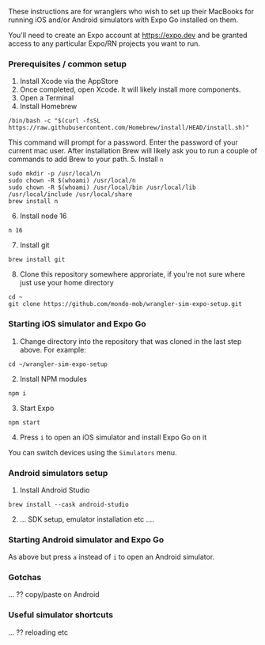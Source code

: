 These instructions are for wranglers who wish to set up their MacBooks for running iOS and/or Android simulators with Expo Go installed on them.

You'll need to create an Expo account at https://expo.dev and be granted access to any particular Expo/RN projects you want to run. 

### Prerequisites / common setup

1. Install Xcode via the AppStore
2. Once completed, open Xcode. It will likely install more components.
3. Open a Terminal
4. Install Homebrew 
```shell
/bin/bash -c "$(curl -fsSL https://raw.githubusercontent.com/Homebrew/install/HEAD/install.sh)"
```
This command will prompt for a password. Enter the password of your current mac user. 
After installation Brew will likely ask you to run a couple of commands to add Brew to your path.
5. Install `n`
```shell
sudo mkdir -p /usr/local/n
sudo chown -R $(whoami) /usr/local/n
sudo chown -R $(whoami) /usr/local/bin /usr/local/lib /usr/local/include /usr/local/share
brew install n
```
6. Install node 16
```shell
n 16
```
7. Install git
```shell
brew install git
```
8. Clone this repository somewhere approriate, if you're not sure where just use your home directory
```shell
cd ~
git clone https://github.com/mondo-mob/wrangler-sim-expo-setup.git
```

### Starting iOS simulator and Expo Go

1. Change directory into the repository that was cloned in the last step above. For example:
```shell
cd ~/wrangler-sim-expo-setup
```
2. Install NPM modules
```shell
npm i
```
3. Start Expo
```shell
npm start
```
4. Press `i` to open an iOS simulator and install Expo Go on it

You can switch devices using the `Simulators` menu.

### Android simulators setup

1. Install Android Studio
```shell
brew install --cask android-studio
```
2. ... SDK setup, emulator installation etc ....

### Starting Android simulator and Expo Go

As above but press `a` instead of `i` to open an Android simulator.

### Gotchas

... ?? copy/paste on Android

### Useful simulator shortcuts

... ?? reloading etc
